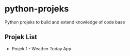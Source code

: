 # python-projeks
Python projeks to build and extend knowledge of code base

## Projek List

- Projek 1 - Weather Today App